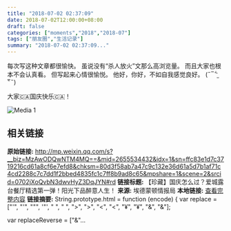 ```yaml
---
title: "2018-07-02 02:37:09"
date: 2018-07-02T12:00:00+08:00
draft: false
categories: ["moments","2018","2018-07"]
tags: ["朋友圈","生活记录"]
summary: "2018-07-02 02:37:09..."
---
```


每次写这种文章都很愉快。
虽说没有“杀人放火”文那么高浏览量。
而且大家也根本不会认真看。
但写起来心情很愉悦。
他好，你好，不如自我感觉良好。
(˶‾᷄ ⁻̫ ‾᷅˵)

大家🇨🇦国庆快乐🇨🇦！

![Media 1](/Moments/photos/2018-07-02/201807020237090.jpg)

## 相关链接

**原始链接:** http://mp.weixin.qq.com/s?__biz=MzAwODQwNTM4MQ==&mid=2655534432&idx=1&sn=ffc83e1d7c3719216cd61a8cf6e7efd8&chksm=80d3f58ab7a47c9c132e36d61a5d7b1af71c4cd2288c7c7dd1f2bbed4835fc1c7ff8b9ad8c65&mpshare=1&scene=2&srcid=0702jXoQvbN3dwvHyZ3DqJYN#rd
**链接标题:** 【珍藏】国庆怎么过？爱城露台餐厅精选第一弹！阳光下品醉意人生！
**来源:** 埃德蒙顿情报局
**本地链接:** [查看完整内容](/link_content/2018/07/2018-07-02-2/link_content/)
**链接摘要:** String.prototype.html = function (encode) {
  var replace = ["&#39;", "'", "&quot;", '"', "&nbsp;", " ", "&gt;", ">", "&lt;", "<", "&yen;", "¥", "&amp;", "&"];
 
 
 
 
 
  
  var replaceReverse = ["&"...

